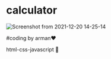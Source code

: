 # calculator

![Screenshot from 2021-12-20 14-25-14](https://user-images.githubusercontent.com/93611871/146756537-822112c9-0f24-4c71-ad26-49e4cd1f5538.png)

#coding by arman:heart:

html-css-javascript :1st_place_medal:

